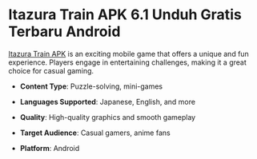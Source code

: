 ﻿# Itazura Train APK 6.1 Unduh Gratis Terbaru Android
[Itazura Train APK](https://apkeira.com/itazura-train/) is an exciting mobile game that offers a unique and fun experience. Players engage in entertaining challenges, making it a great choice for casual gaming.

-   **Content Type**: Puzzle-solving, mini-games
    
-   **Languages Supported**: Japanese, English, and more
    
-   **Quality**: High-quality graphics and smooth gameplay
    
-   **Target Audience**: Casual gamers, anime fans
    
-   **Platform**: Android
